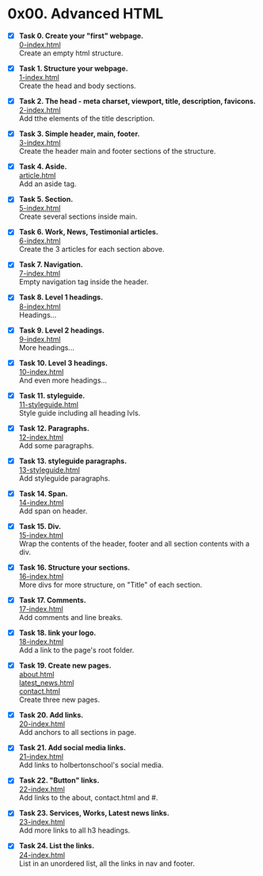 # 0x00. Advanced HTML #
- [x] **Task 0. Create your "first" webpage.**\
[0-index.html](https://github.com/DiegoCol93/holbertonschool-web_front_end/blob/main/0x00-html_advanced/0-index.html)\
Create an empty html structure.

- [x] **Task 1. Structure your webpage.**\
[1-index.html](https://github.com/DiegoCol93/holbertonschool-web_front_end/blob/main/0x00-html_advanced/1-index.html)\
Create the head and body sections.

- [x] **Task 2. The head - meta charset, viewport, title, description, favicons.**\
[2-index.html](https://github.com/DiegoCol93/holbertonschool-web_front_end/blob/main/0x00-html_advanced/2-index.html)\
Add tthe elements of the title description.

- [x] **Task 3. Simple header, main, footer.**\
[3-index.html](https://github.com/DiegoCol93/holbertonschool-web_front_end/blob/main/0x00-html_advanced/3-index.html)\
Create the header main and footer sections of the structure.

- [x] **Task 4. Aside.**\
[article.html](https://github.com/DiegoCol93/holbertonschool-web_front_end/blob/main/0x00-html_advanced/article.html)\
Add an aside tag.

- [x] **Task 5. Section.**\
[5-index.html](https://github.com/DiegoCol93/holbertonschool-web_front_end/blob/main/0x00-html_advanced/5-index.html)\
Create several sections inside main.

- [x] **Task 6. Work, News, Testimonial articles.**\
[6-index.html](https://github.com/DiegoCol93/holbertonschool-web_front_end/blob/main/0x00-html_advanced/6-index.html)\
Create the 3 articles for each section above.

- [x] **Task 7. Navigation.**\
[7-index.html](https://github.com/DiegoCol93/holbertonschool-web_front_end/blob/main/0x00-html_advanced/7-index.html)\
Empty navigation tag inside the header.

- [x] **Task 8. Level 1 headings.**\
[8-index.html](https://github.com/DiegoCol93/holbertonschool-web_front_end/blob/main/0x00-html_advanced/8-index.html)\
Headings...

- [x] **Task 9. Level 2 headings.**\
[9-index.html](https://github.com/DiegoCol93/holbertonschool-web_front_end/blob/main/0x00-html_advanced/9-index.html)\
More headings...

- [x] **Task 10. Level 3 headings.**\
[10-index.html](https://github.com/DiegoCol93/holbertonschool-web_front_end/blob/main/0x00-html_advanced/10-index.html)\
And even more headings...

- [x] **Task 11. styleguide.**\
[11-styleguide.html](https://github.com/DiegoCol93/holbertonschool-web_front_end/blob/main/0x00-html_advanced/11-styleguide.html)\
Style guide including all heading lvls.

- [x] **Task 12. Paragraphs.**\
[12-index.html](https://github.com/DiegoCol93/holbertonschool-web_front_end/blob/main/0x00-html_advanced/12-index.html)\
Add some paragraphs.

- [x] **Task 13. styleguide paragraphs.**\
[13-styleguide.html](https://github.com/DiegoCol93/holbertonschool-web_front_end/blob/main/0x00-html_advanced/13-styleguide.html)\
Add styleguide paragraphs.

- [x] **Task 14. Span.**\
[14-index.html](https://github.com/DiegoCol93/holbertonschool-web_front_end/blob/main/0x00-html_advanced/14-index.html)\
Add span on header.

- [x] **Task 15. Div.**\
[15-index.html](https://github.com/DiegoCol93/holbertonschool-web_front_end/blob/main/0x00-html_advanced/15-index.html)\
Wrap the contents of the header, footer and all section contents with a div.

- [x] **Task 16. Structure your sections.**\
[16-index.html](https://github.com/DiegoCol93/holbertonschool-web_front_end/blob/main/0x00-html_advanced/16-index.html)\
More divs for more structure, on "Title" of each section.

- [x] **Task 17. Comments.**\
[17-index.html](https://github.com/DiegoCol93/holbertonschool-web_front_end/blob/main/0x00-html_advanced/17-index.html)\
Add comments and line breaks.

- [x] **Task 18. link your logo.**\
[18-index.html](https://github.com/DiegoCol93/holbertonschool-web_front_end/blob/main/0x00-html_advanced/18-index.html)\
Add a link to the page's root folder.

- [x] **Task 19. Create new pages.**\
[about.html](https://github.com/DiegoCol93/holbertonschool-web_front_end/blob/main/0x00-html_advanced/about.html)\
[latest_news.html](https://github.com/DiegoCol93/holbertonschool-web_front_end/blob/main/0x00-html_advanced/latest_news.html)\
[contact.html](https://github.com/DiegoCol93/holbertonschool-web_front_end/blob/main/0x00-html_advanced/contact.html)\
Create three new pages.

- [x] **Task 20. Add links.**\
[20-index.html](https://github.com/DiegoCol93/holbertonschool-web_front_end/blob/main/0x00-html_advanced/20-index.html)\
Add anchors to all sections in page.

- [x] **Task 21. Add social media links.**\
[21-index.html](https://github.com/DiegoCol93/holbertonschool-web_front_end/blob/main/0x00-html_advanced/21-index.html)\
Add links to holbertonschool's social media.

- [x] **Task 22. "Button" links.**\
[22-index.html](https://github.com/DiegoCol93/holbertonschool-web_front_end/blob/main/0x00-html_advanced/22-index.html)\
Add links to the about, contact.html and #.

- [x] **Task 23. Services, Works, Latest news links.**\
[23-index.html](https://github.com/DiegoCol93/holbertonschool-web_front_end/blob/main/0x00-html_advanced/23-index.html)\
Add more links to all h3 headings.

- [x] **Task 24. List the links.**\
[24-index.html](https://github.com/DiegoCol93/holbertonschool-web_front_end/blob/main/0x00-html_advanced/24-index.html)\
List in an unordered list, all the links in nav and footer.

